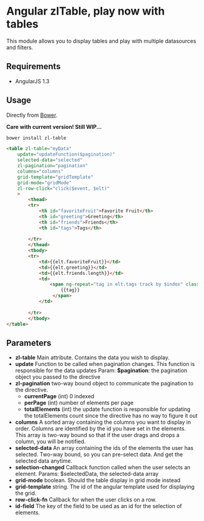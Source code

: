 # Angular zlTable, play now with tables

This module allows you to display tables and play with multiple datasources and filters.

## Requirements
- AngularJS 1.3

## Usage
Directly from [Bower](http://bower.io/).

 **Care with current version! Still WIP...**

```sh
bower install zl-table
```

```html
<table zl-table="myData" 
    update="updateFunction($pagination)" 
    selected-data="selected"
    zl-pagination="pagination" 
    columns="columns" 
    grid-template="gridTemplate" 
    grid-mode="gridMode"
    zl-row-click="click($event, $elt)"
    >
        <thead>
        <tr>
            <th id="favoriteFruit">Favorite Fruit</th>
            <th id="greeting">Greeting</th>
            <th id="friends">Friends</th>
            <th id="tags">Tags</th>
           
        </tr>
        </thead>
        <tbody>
        <tr>
            <td>{{elt.favoriteFruit}}</td>
            <td>{{elt.greeting}}</td>
            <td>{{elt.friends.length}}</td>
            <td>
                <span ng-repeat="tag in elt.tags track by $index" class="label label-info" style="margin:0 1% 0 1%">
                    {{tag}}
                 </span>
            </td>
           
        </tr>
        </tbody>
</table>
```

## Parameters
- **zl-table**
Main attribute. Contains the data you wish to display.
- **update**
Function to be called when pagination changes. This function is responsible for the data updates
Param: 
	**$pagination**: the pagination object you passed to the directive
- **zl-pagination**
two-way bound object to communicate the pagination to the directive.
	* **currentPage** (int) 0 indexed
	* **perPage** (int) number of elements per page
	* **totalElements** (int) the update function is responsible for updating the totalElements count since the directive has no way to figure it out
- **columns**
A sorted array containing the columns you want to display in order. Columns are identified by the id you have set in the <th> elements. This array is two-way bound so that if the user drags and drops a column, you will be notified.
- **selected-data**
An array containing the ids of the elements the user has selected. Two-way bound, so you can pre-select data. And get the selected data anytime.
- **selection-changed**
Callback function called when the user selects an element.
Params: $selectedData, the selected-data array
- **grid-mode**
boolean. Should the table display in grid mode instead
- **grid-template**
string. The id of the angular template used for displaying the grid.
- **row-click-fn**
Callback for when the user clicks on a row.
- **id-field**
The key of the field to be used as an id for the selection of elements.
    
 
            
    


